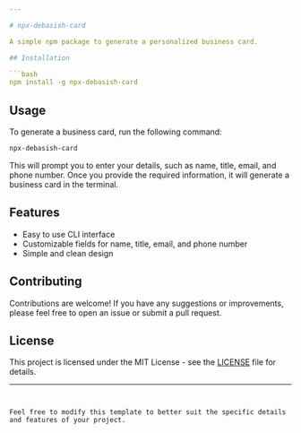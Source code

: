 ```yaml
---

# npx-debasish-card

A simple npm package to generate a personalized business card.

## Installation

```bash
npm install -g npx-debasish-card
```

## Usage

To generate a business card, run the following command:

```bash
npx-debasish-card
```

This will prompt you to enter your details, such as name, title, email, and phone number. Once you provide the required information, it will generate a business card in the terminal.

## Features

- Easy to use CLI interface
- Customizable fields for name, title, email, and phone number
- Simple and clean design

## Contributing

Contributions are welcome! If you have any suggestions or improvements, please feel free to open an issue or submit a pull request.

## License

This project is licensed under the MIT License - see the [LICENSE](LICENSE) file for details.

---
```


Feel free to modify this template to better suit the specific details and features of your project.
